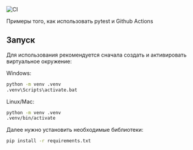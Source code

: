 ![CI](https://github.com/AndBoyS/hse-tp-testing/actions/workflows/ci.yml/badge.svg)

Примеры того, как использовать pytest и Github Actions

## Запуск

Для использования рекомендуется сначала создать и активировать виртуальное окружение:

Windows:
```bash
python -m venv .venv
.venv\Scripts\activate.bat
```

Linux/Mac:
```bash
python -m venv .venv
.venv/bin/activate
```

Далее нужно установить необходимые библиотеки:
```bash
pip install -r requirements.txt
```
